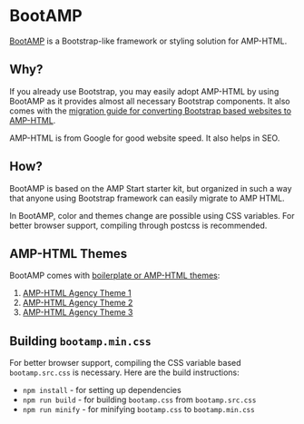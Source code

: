 # BootAMP

[BootAMP](https://www.jssaints.com/bootamp) is a Bootstrap-like framework or styling solution for AMP-HTML.

## Why?

If you already use Bootstrap, you may easily adopt AMP-HTML by using BootAMP as it provides almost all necessary Bootstrap components. It also comes with the [migration guide for converting Bootstrap based websites to AMP-HTML](https://www.jssaints.com/bootamp/migration).

AMP-HTML is from Google for good website speed. It also helps in SEO.

## How?

BootAMP is based on the AMP Start starter kit, but organized in such a way that anyone using Bootstrap framework can easily migrate to AMP HTML.

In BootAMP, color and themes change are possible using CSS variables. For better browser support, compiling through postcss is recommended.

## AMP-HTML Themes

BootAMP comes with [boilerplate or AMP-HTML themes](https://www.jssaints.com/bootamp/boilerplate):

1. [AMP-HTML Agency Theme 1](https://www.jssaints.com/bootamp/boilerplate/agency-amp-theme1)
2. [AMP-HTML Agency Theme 2](https://www.jssaints.com/bootamp/boilerplate/agency-amp-theme2)
3. [AMP-HTML Agency Theme 3](https://www.jssaints.com/bootamp/boilerplate/agency-amp-theme3)

## Building `bootamp.min.css`

For better browser support, compiling the CSS variable based `bootamp.src.css` is necessary. Here are the build instructions:

* `npm install` - for setting up dependencies 
* `npm run build` - for building `bootamp.css` from `bootamp.src.css`
* `npm run minify` - for minifying `bootamp.css` to `bootamp.min.css`